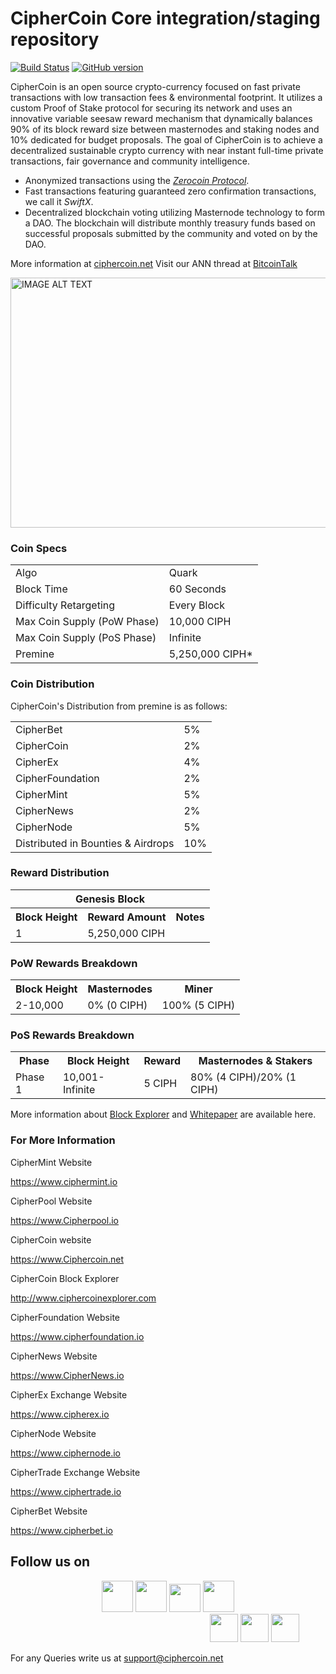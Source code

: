 CipherCoin Core integration/staging repository
=====================================

[![Build Status](https://travis-ci.org/CipherCoin-Project/CipherCoin.svg?branch=master)](https://travis-ci.org/CipherCoin-Project/CipherCoin) [![GitHub version](https://badge.fury.io/gh/CipherCoin-Project%2FCipherCoin.svg)](https://badge.fury.io/gh/CipherCoin-Project%2FCipherCoin)

CipherCoin is an open source crypto-currency focused on fast private transactions with low transaction fees & environmental footprint.  It utilizes a custom Proof of Stake protocol for securing its network and uses an innovative variable seesaw reward mechanism that dynamically balances 90% of its block reward size between masternodes and staking nodes and 10% dedicated for budget proposals. The goal of CipherCoin is to achieve a decentralized sustainable crypto currency with near instant full-time private transactions, fair governance and community intelligence.
- Anonymized transactions using the [_Zerocoin Protocol_](http://www.ciphercoin.org/zciph).
- Fast transactions featuring guaranteed zero confirmation transactions, we call it _SwiftX_.
- Decentralized blockchain voting utilizing Masternode technology to form a DAO. The blockchain will distribute monthly treasury funds based on successful proposals submitted by the community and voted on by the DAO.

More information at [ciphercoin.net](http://www.ciphercoin.net) Visit our ANN thread at [BitcoinTalk](https://bitcointalk.org/index.php?topic=5133957.0)

<div>
      <a href="https://www.youtube.com/watch?v=UbX3wqIOEEw"><img src="https://user-images.githubusercontent.com/31733278/56636569-cfd4ee80-6686-11e9-9b76-7d8710888d95.png" alt="IMAGE ALT TEXT" width="600" height="400" ></a>
 </div>

### Coin Specs
<table>
<tr><td>Algo</td><td>Quark</td></tr>
<tr><td>Block Time</td><td>60 Seconds</td></tr>
<tr><td>Difficulty Retargeting</td><td>Every Block</td></tr>
<tr><td>Max Coin Supply (PoW Phase)</td><td>10,000 CIPH</td></tr>
<tr><td>Max Coin Supply (PoS Phase)</td><td>Infinite</td></tr>
<tr><td>Premine</td><td>5,250,000 CIPH*</td></tr>
</table>


### Coin Distribution

CipherCoin's Distribution from premine is as follows:
<table>
<tr><td>CipherBet</td><td>5%</td></tr>
<tr><td>CipherCoin</td><td>2%</td></tr>
<tr><td>CipherEx</td><td>4%</td></tr>
<tr><td>CipherFoundation</td><td>2%</td></tr>
<tr><td>CipherMint</td><td>5%</td></tr>
<tr><td>CipherNews</td><td>2%</td></tr>
<tr><td>CipherNode</td><td>5%</td></tr>
<tr><td>Distributed in Bounties & Airdrops</td><td>10%</td></tr>      
</table>


### Reward Distribution

<table>
<th colspan=4>Genesis Block</th>
<tr><th>Block Height</th><th>Reward Amount</th><th>Notes</th></tr>
<tr><td>1</td><td>5,250,000 CIPH</td><td></a></td></tr>
</table>

### PoW Rewards Breakdown

<table>
<th>Block Height</th><th>Masternodes</th><th>Miner</th>
<tr><td>2-10,000</td><td>0% (0 CIPH)</td><td>100% (5 CIPH)</td></tr>
</table>

### PoS Rewards Breakdown

<table>
<th>Phase</th><th>Block Height</th><th>Reward</th><th>Masternodes & Stakers</th>
<tr><td>Phase 1</td><td>10,001-Infinite</td><td>5 CIPH</td><td>80% (4 CIPH)/20% (1 CIPH)</td></tr>
</table>

More information about <a href="http://ciphercoinexplorer.com/">Block Explorer</a> and <a href="https://www.ciphercoin.net/wp-content/uploads/2018/03/CipherCoin-Whitepaper-V-1.1.pdf">Whitepaper</a> are available here.


### For More Information

CipherMint Website

<a href="https://www.ciphermint.io">https://www.ciphermint.io</a>

CipherPool Website 

<a href="https://www.Cipherpool.io">https://www.Cipherpool.io</a>

CipherCoin website 

<a href="https://www.Ciphercoin.net">https://www.Ciphercoin.net</a>

CipherCoin Block Explorer

<a href="http://www.ciphercoinexplorer.com">http://www.ciphercoinexplorer.com</a>

CipherFoundation Website

<a href="https://www.cipherfoundation.io">https://www.cipherfoundation.io</a>

CipherNews Website 

<a href="https://www.CipherNews.io">https://www.CipherNews.io</a>

CipherEx Exchange Website 

<a href="https://www.cipherex.io">https://www.cipherex.io</a>

CipherNode Website

<a href="https://www.ciphernode.io">https://www.ciphernode.io</a>

CipherTrade Exchange Website

<a href="https://www.ciphertrade.io">https://www.ciphertrade.io</a>

CipherBet Website

<a href="https://www.cipherbet.io">https://www.cipherbet.io</a>



## Follow us on

<center>
<a href="https://github.com/ciphermint/CipherCoin"><img src = "https://user-images.githubusercontent.com/31733278/56586695-ce131880-65fd-11e9-8994-9ce4ac4ec85a.png" width="50" height="50" /></a>
<a href="https://www.facebook.com/CipherCoin-CIPH-251243245786398"><img src = "https://user-images.githubusercontent.com/31733278/56587226-c99b2f80-65fe-11e9-86cb-5bd755f04e19.jpeg"  width="50" height="50" /><a/>  
<a href="https://twitter.com/coin_cipher"><img src="https://user-images.githubusercontent.com/31733278/56587618-72e22580-65ff-11e9-8cb7-abba825b7860.png" width="50" height="45" /></a>
  <a href="https://www.youtube.com/channel/UC0HpWe9dh2e8LK2orH1AWyg"><img src="https://user-images.githubusercontent.com/31733278/56587920-0287d400-6600-11e9-887d-ddb61beef9aa.png" width="50" height="50" / ></a>
   <a href="https://t.me/ciphercoins" style="margin-left:55%" ><img src="https://user-images.githubusercontent.com/31733278/56589268-80e57580-6602-11e9-94d3-c69415354520.png" width="45" height="45" /></a>
   <a href="https://medium.com/@ciphercoin"><img src="https://user-images.githubusercontent.com/31733278/56634615-360a4300-6680-11e9-9277-61e0f1071260.png"  width="45" height="45" /></a>
  <a href="https://www.reddit.com/user/CipherCoin"><img src="https://user-images.githubusercontent.com/31733278/56634713-99947080-6680-11e9-994a-18d10f9a0bd5.png" width="45" height="45" /></a>
  </center>  
  
 For any Queries write us at <a href="support@ciphercoin.net">support@ciphercoin.net</a> 
